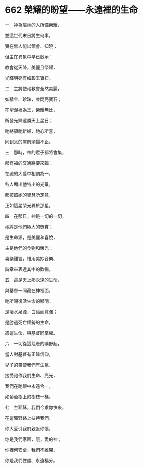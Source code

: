 # 662 榮耀的盼望——永遠裡的生命

一　神為屬祂的人所備榮耀，

並這世代末日將生何事，

實在無人能以領會、知曉；

但主在異象中早已啟示：

教會從天降，美麗且榮耀，

光輝明亮有如碧玉寶石。

二　主將使祂教會全然美麗，

如精金、珍珠，並閃亮寶石；

在聖潔裡為王，榮耀無比，

所發光輝遠勝天上星日；

祂將領祂新婦，祂心所喜，

同到父的座前頌揚不止。

三　那時，神的眾子都將會集，

那有福的交通將要來臨；

在祂的大愛中相調為一，

各人顯出他特出的光景，

都按照祂的智慧所定意，

正如這星榮光異於那星。

四　在那日，神是一切的一切，

祂將是他們極大的獎賞；

是生命源，是美麗和喜悅，

主是他們的食物和榮光；

喜樂難言，惟用美妙音樂、

詩章來表達其中的歡暢。

五　這是天上那永遠的生命，

與基督一同藏在神裡面，

祂所賜復活生命的顯明：

是活水泉源，白給而豐滿；

是勝過死亡權勢的生命，

憑這生命，與基督同掌權。

六　一切從這荒廢的曠野起，

當人對基督有正確信仰，

兒子的靈使我們有生氣，

接受祂作我們生命、亮光，

我們在祂眼中永遠合一，

如葡萄樹上的樹枝一樣。

七　主耶穌，我們今求你快來，

在這曠野路上扶持我們，

你大愛引我們親近你懷，

你是我們家園，哦，愛的神；

你裡何安全，我們不離開，

你是我們住處、永遠福分。

